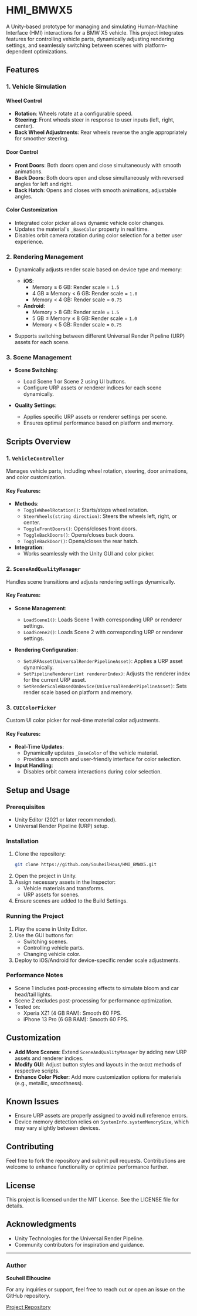 # HMI_BMWX5

A Unity-based prototype for managing and simulating Human-Machine Interface (HMI) interactions for a BMW X5 vehicle. This project integrates features for controlling vehicle parts, dynamically adjusting rendering settings, and seamlessly switching between scenes with platform-dependent optimizations.

## Features

### 1. Vehicle Simulation
#### **Wheel Control**
- **Rotation**: Wheels rotate at a configurable speed.
- **Steering**: Front wheels steer in response to user inputs (left, right, center).
- **Back Wheel Adjustments**: Rear wheels reverse the angle appropriately for smoother steering.

#### **Door Control**
- **Front Doors**: Both doors open and close simultaneously with smooth animations.
- **Back Doors**: Both doors open and close simultaneously with reversed angles for left and right.
- **Back Hatch**: Opens and closes with smooth animations, adjustable angles.

#### **Color Customization**
- Integrated color picker allows dynamic vehicle color changes.
- Updates the material's `_BaseColor` property in real time.
- Disables orbit camera rotation during color selection for a better user experience.

### 2. Rendering Management
- Dynamically adjusts render scale based on device type and memory:
  - **iOS**:
    - Memory ≥ 6 GB: Render scale = `1.5`
    - 4 GB ≤ Memory < 6 GB: Render scale = `1.0`
    - Memory < 4 GB: Render scale = `0.75`
  - **Android**:
    - Memory > 8 GB: Render scale = `1.5`
    - 5 GB ≤ Memory ≤ 8 GB: Render scale = `1.0`
    - Memory < 5 GB: Render scale = `0.75`

- Supports switching between different Universal Render Pipeline (URP) assets for each scene.

### 3. Scene Management
- **Scene Switching**:
  - Load Scene 1 or Scene 2 using UI buttons.
  - Configure URP assets or renderer indices for each scene dynamically.

- **Quality Settings**:
  - Applies specific URP assets or renderer settings per scene.
  - Ensures optimal performance based on platform and memory.

## Scripts Overview

### 1. `VehicleController`
Manages vehicle parts, including wheel rotation, steering, door animations, and color customization.

#### Key Features:
- **Methods**:
  - `ToggleWheelRotation()`: Starts/stops wheel rotation.
  - `SteerWheels(string direction)`: Steers the wheels left, right, or center.
  - `ToggleFrontDoors()`: Opens/closes front doors.
  - `ToggleBackDoors()`: Opens/closes back doors.
  - `ToggleBackDoor()`: Opens/closes the rear hatch.
- **Integration**:
  - Works seamlessly with the Unity GUI and color picker.

### 2. `SceneAndQualityManager`
Handles scene transitions and adjusts rendering settings dynamically.

#### Key Features:
- **Scene Management**:
  - `LoadScene1()`: Loads Scene 1 with corresponding URP or renderer settings.
  - `LoadScene2()`: Loads Scene 2 with corresponding URP or renderer settings.

- **Rendering Configuration**:
  - `SetURPAsset(UniversalRenderPipelineAsset)`: Applies a URP asset dynamically.
  - `SetPipelineRenderer(int rendererIndex)`: Adjusts the renderer index for the current URP asset.
  - `SetRenderScaleBasedOnDevice(UniversalRenderPipelineAsset)`: Sets render scale based on platform and memory.

### 3. `CUIColorPicker`
Custom UI color picker for real-time material color adjustments.

#### Key Features:
- **Real-Time Updates**:
  - Dynamically updates `_BaseColor` of the vehicle material.
  - Provides a smooth and user-friendly interface for color selection.
- **Input Handling**:
  - Disables orbit camera interactions during color selection.

## Setup and Usage

### Prerequisites
- Unity Editor (2021 or later recommended).
- Universal Render Pipeline (URP) setup.

### Installation
1. Clone the repository:
   ```bash
   git clone https://github.com/SouheilHous/HMI_BMWX5.git
   ```
2. Open the project in Unity.
3. Assign necessary assets in the Inspector:
   - Vehicle materials and transforms.
   - URP assets for scenes.
4. Ensure scenes are added to the Build Settings.

### Running the Project
1. Play the scene in Unity Editor.
2. Use the GUI buttons for:
   - Switching scenes.
   - Controlling vehicle parts.
   - Changing vehicle color.
3. Deploy to iOS/Android for device-specific render scale adjustments.

### Performance Notes
- Scene 1 includes post-processing effects to simulate bloom and car head/tail lights.
- Scene 2 excludes post-processing for performance optimization.
- Tested on:
  - Xperia XZ1 (4 GB RAM): Smooth 60 FPS.
  - iPhone 13 Pro (6 GB RAM): Smooth 60 FPS.

## Customization
- **Add More Scenes**: Extend `SceneAndQualityManager` by adding new URP assets and renderer indices.
- **Modify GUI**: Adjust button styles and layouts in the `OnGUI` methods of respective scripts.
- **Enhance Color Picker**: Add more customization options for materials (e.g., metallic, smoothness).

## Known Issues
- Ensure URP assets are properly assigned to avoid null reference errors.
- Device memory detection relies on `SystemInfo.systemMemorySize`, which may vary slightly between devices.

## Contributing
Feel free to fork the repository and submit pull requests. Contributions are welcome to enhance functionality or optimize performance further.

## License
This project is licensed under the MIT License. See the LICENSE file for details.

## Acknowledgments
- Unity Technologies for the Universal Render Pipeline.
- Community contributors for inspiration and guidance.

---

### Author
**Souheil Elhoucine**

For any inquiries or support, feel free to reach out or open an issue on the GitHub repository.

[Project Repository](https://github.com/SouheilHous/HMI_BMWX5.git)

